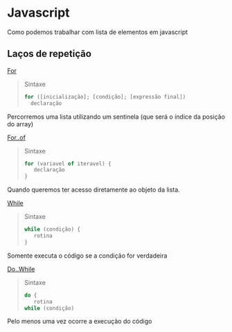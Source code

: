 # Javascript

Como podemos trabalhar com lista de elementos em javascript

## Laços de repetição

[For](https://developer.mozilla.org/pt-BR/docs/Web/JavaScript/Reference/Statements/for)

> Sintaxe
>```js
>for ([inicialização]; [condição]; [expressão final])
>   declaração
>```

Percorremos uma lista utilizando um sentinela (que será o índice da posição do array)


[For..of](https://developer.mozilla.org/pt-BR/docs/Web/JavaScript/Reference/Statements/for...of)

> Sintaxe
> ```js
> for (variavel of iteravel) {
>    declaração
> }
> ```

Quando queremos ter acesso diretamente ao objeto da lista.


[While](https://developer.mozilla.org/pt-BR/docs/Web/JavaScript/Reference/Statements/while)

> Sintaxe
> ```js
> while (condição) {
>    rotina
> }
> ```

Somente executa o código se a condição for verdadeira


[Do..While](https://developer.mozilla.org/pt-BR/docs/Web/JavaScript/Reference/Statements/do...while)

> Sintaxe
> ```js
> do {
>    rotina
> while (condição)
> ```

Pelo menos uma vez ocorre a execução do código
